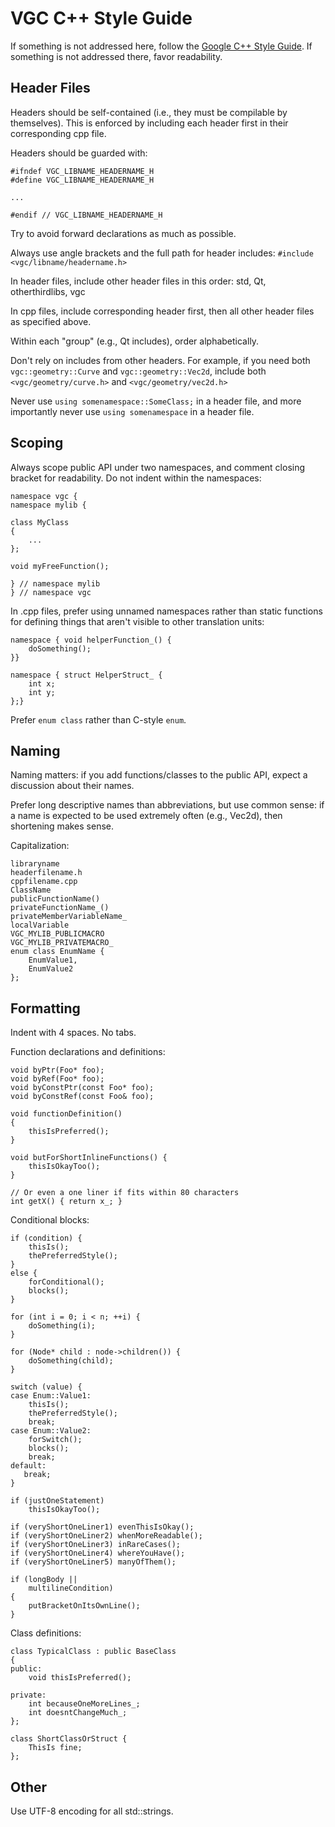 # VGC C++ Style Guide

If something is not addressed here, follow the
[Google C++ Style Guide](https://google.github.io/styleguide/cppguide.html).
If something is not addressed there, favor readability.

## Header Files

Headers should be self-contained (i.e., they must be compilable by themselves). 
This is enforced by including each header first in their corresponding cpp file.

Headers should be guarded with:
```
#ifndef VGC_LIBNAME_HEADERNAME_H
#define VGC_LIBNAME_HEADERNAME_H

...

#endif // VGC_LIBNAME_HEADERNAME_H
```

Try to avoid forward declarations as much as possible.

Always use angle brackets and the full path for header includes: `#include <vgc/libname/headername.h>`

In header files, include other header files in this order: std, Qt, otherthirdlibs, vgc

In cpp files, include corresponding header first, then all other header files as specified above.

Within each "group" (e.g., Qt includes), order alphabetically.

Don't rely on includes from other headers. For example, if you need both
`vgc::geometry::Curve` and `vgc::geometry::Vec2d`, include both
`<vgc/geometry/curve.h>` and `<vgc/geometry/vec2d.h>`

Never use `using somenamespace::SomeClass;` in a header file, and more
importantly never use `using somenamespace` in a header file.

## Scoping

Always scope public API under two namespaces, and comment closing bracket for readability. Do not indent within the namespaces:

```
namespace vgc {
namespace mylib {

class MyClass
{
    ...
};

void myFreeFunction();

} // namespace mylib
} // namespace vgc
```

In .cpp files, prefer using unnamed namespaces rather than static functions
for defining things that aren't visible to other translation units:

```
namespace { void helperFunction_() {
    doSomething();
}}

namespace { struct HelperStruct_ {
    int x;
    int y;
};}
```

Prefer `enum class` rather than C-style `enum`.

## Naming

Naming matters: if you add functions/classes to the public API, expect a discussion about their names.

Prefer long descriptive names than abbreviations, but use common sense:
if a name is expected to be used extremely often (e.g., Vec2d), then shortening makes sense.

Capitalization:
```
libraryname
headerfilename.h
cppfilename.cpp
ClassName
publicFunctionName()
privateFunctionName_()
privateMemberVariableName_
localVariable
VGC_MYLIB_PUBLICMACRO
VGC_MYLIB_PRIVATEMACRO_
enum class EnumName {
    EnumValue1,
    EnumValue2
};
```

## Formatting

Indent with 4 spaces. No tabs.

Function declarations and definitions:

```
void byPtr(Foo* foo);
void byRef(Foo* foo);
void byConstPtr(const Foo* foo);
void byConstRef(const Foo& foo);
```

```
void functionDefinition()
{
    thisIsPreferred();
}
```

```
void butForShortInlineFunctions() {
    thisIsOkayToo();
}
```

```
// Or even a one liner if fits within 80 characters
int getX() { return x_; }
```

Conditional blocks:

```
if (condition) {
    thisIs();
    thePreferredStyle();
}
else {
    forConditional();
    blocks();
}
```

```
for (int i = 0; i < n; ++i) {
    doSomething(i);
}
```

```
for (Node* child : node->children()) {
    doSomething(child);
}
```

```
switch (value) {
case Enum::Value1:
    thisIs();
    thePreferredStyle();
    break;
case Enum::Value2:
    forSwitch();
    blocks();
    break;
default:
   break;
}
```

```
if (justOneStatement)
    thisIsOkayToo();
```

```
if (veryShortOneLiner1) evenThisIsOkay();
if (veryShortOneLiner2) whenMoreReadable();
if (veryShortOneLiner3) inRareCases();
if (veryShortOneLiner4) whereYouHave();
if (veryShortOneLiner5) manyOfThem();
```

```
if (longBody ||
    multilineCondition)
{
    putBracketOnItsOwnLine();
}
```

Class definitions:

```
class TypicalClass : public BaseClass
{
public:
    void thisIsPreferred();

private:
    int becauseOneMoreLines_;
    int doesntChangeMuch_;
};
```

```
class ShortClassOrStruct {
    ThisIs fine;
};
```

## Other

Use UTF-8 encoding for all std::strings.
